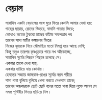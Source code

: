 # বেড়াল

সারাদিন একটা বেড়ালের সঙ্গে ঘুরে ফিরে কেবলি আমার দেখা হয়:  
গাছের ছায়ায়, রোদের ভিতরে, বাদামি পাতার ভিড়ে;  
কোথাও কয়েক টুকরো মাছের কাঁটার সফলতার পর  
তারপর সাদা মাটির কঙ্কালের ভিতর  
নিজের হৃদয়কে নিয়ে মৌমাছির মতো নিমগ্ন হয়ে আছে দেখি;  
কিন্তু তবুও তারপর কৃষ্ণচূড়ার গায়ে নখ আঁচড়াচ্ছে,  
সারাদিন সূর্যের পিছনে পিছনে চলেছে সে।  
একবার তাকে দেখা যায়,  
একবার হারিয়ে যায় কোথায়।  
হেমন্তের সন্ধ্যায় জাফরান-রঙের সূর্যের নরম শরীরে  
শাদা থাবা বুলিয়ে বুলিয়ে খেলা করতে দেখলাম তাকে;  
তারপর অন্ধকারকে ছোট ছোট বলের মতো থাবা দিয়ে লুফে আনল সে  
সমন্ত পৃথিবীর ভিতর ছড়িয়ে দিল।

